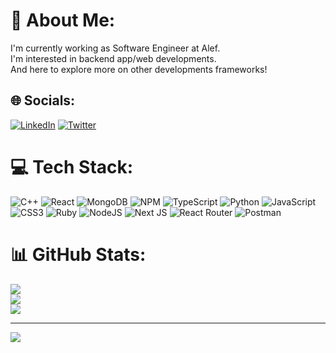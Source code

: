 # 💫 About Me:
I'm currently working as Software Engineer at Alef.<br>I'm interested in backend app/web developments. <br>And here to explore more on other developments frameworks!


## 🌐 Socials:
[![LinkedIn](https://img.shields.io/badge/LinkedIn-%230077B5.svg?logo=linkedin&logoColor=white)](https://linkedin.com/in/sachin-iyer-7b0a6015a) [![Twitter](https://img.shields.io/badge/Twitter-%231DA1F2.svg?logo=Twitter&logoColor=white)](https://twitter.com/siyer696) 

# 💻 Tech Stack:
![C++](https://img.shields.io/badge/c++-%2300599C.svg?style=flat&logo=c%2B%2B&logoColor=white) ![React](https://img.shields.io/badge/react-%2320232a.svg?style=flat&logo=react&logoColor=%2361DAFB) ![MongoDB](https://img.shields.io/badge/MongoDB-%234ea94b.svg?style=flat&logo=mongodb&logoColor=white) ![NPM](https://img.shields.io/badge/NPM-%23000000.svg?style=flat&logo=npm&logoColor=white) ![TypeScript](https://img.shields.io/badge/typescript-%23007ACC.svg?style=flat&logo=typescript&logoColor=white) ![Python](https://img.shields.io/badge/python-3670A0?style=flat&logo=python&logoColor=ffdd54) ![JavaScript](https://img.shields.io/badge/javascript-%23323330.svg?style=flat&logo=javascript&logoColor=%23F7DF1E) ![CSS3](https://img.shields.io/badge/css3-%231572B6.svg?style=flat&logo=css3&logoColor=white) ![Ruby](https://img.shields.io/badge/ruby-%23CC342D.svg?style=flat&logo=ruby&logoColor=white) ![NodeJS](https://img.shields.io/badge/node.js-6DA55F?style=flat&logo=node.js&logoColor=white) ![Next JS](https://img.shields.io/badge/Next-black?style=flat&logo=next.js&logoColor=white) ![React Router](https://img.shields.io/badge/React_Router-CA4245?style=flat&logo=react-router&logoColor=white) ![Postman](https://img.shields.io/badge/Postman-FF6C37?style=flat&logo=postman&logoColor=white)
# 📊 GitHub Stats:
![](https://github-readme-stats.vercel.app/api?username=siyer696&theme=dark&hide_border=false&include_all_commits=true&count_private=false)<br/>
![](https://github-readme-streak-stats.herokuapp.com/?user=siyer696&theme=dark&hide_border=false)<br/>
![](https://github-readme-stats.vercel.app/api/top-langs/?username=siyer696&theme=dark&hide_border=false&include_all_commits=true&count_private=false&layout=compact)

---
[![](https://visitcount.itsvg.in/api?id=siyer696&icon=0&color=5)](https://visitcount.itsvg.in)
